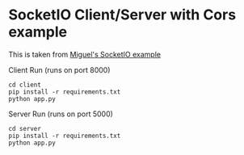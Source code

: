 # SocketIO Client/Server with Cors example

This is taken from [Miguel's SocketIO example](https://blog.miguelgrinberg.com/post/easy-websockets-with-flask-and-gevent)  


Client Run (runs on port 8000)
```
cd client
pip install -r requirements.txt
python app.py
```

Server Run (runs on port 5000)
```
cd server
pip install -r requirements.txt
python app.py
```

